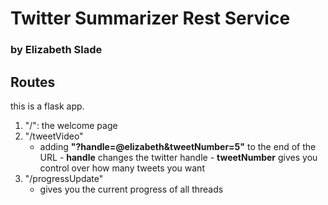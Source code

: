 # Twitter Summarizer Rest Service 
### by Elizabeth Slade

## Routes

this is a flask app.

1. "/": the welcome page
2. "/tweetVideo"
    - adding **"?handle=@elizabeth&tweetNumber=5"** to the end of the URL 
            - **handle** changes the twitter handle
            - **tweetNumber** gives you control over how many tweets you want
3. "/progressUpdate"
    - gives you the current progress of all threads
